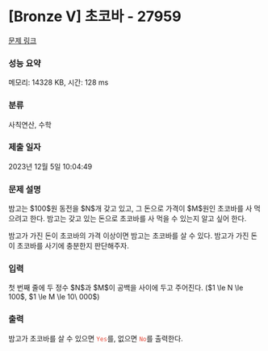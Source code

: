 # [Bronze V] 초코바 - 27959 

[문제 링크](https://www.acmicpc.net/problem/27959) 

### 성능 요약

메모리: 14328 KB, 시간: 128 ms

### 분류

사칙연산, 수학

### 제출 일자

2023년 12월 5일 10:04:49

### 문제 설명

<p>밤고는 $100$원 동전을 $N$개 갖고 있고, 그 돈으로 가격이 $M$원인 초코바를 사 먹으려고 한다. 밤고는 갖고 있는 돈으로 초코바를 사 먹을 수 있는지 알고 싶어 한다.</p>

<p>밤고가 가진 돈이 초코바의 가격 이상이면 밤고는 초코바를 살 수 있다. 밤고가 가진 돈이 초코바를 사기에 충분한지 판단해주자.</p>

### 입력 

 <p>첫 번째 줄에 두 정수 $N$과 $M$이 공백을 사이에 두고 주어진다. ($1 \le N \le 100$, $1 \le M \le 10\ 000$)</p>

### 출력 

 <p>밤고가 초코바를 살 수 있으면 <span style="color:#e74c3c;"><code>Yes</code></span>를, 없으면 <span style="color:#e74c3c;"><code>No</code></span>를 출력한다.</p>

